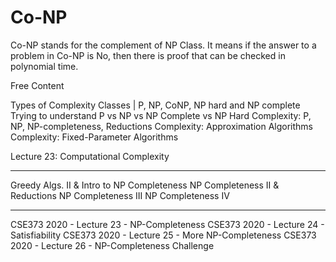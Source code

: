 # Co-NP

Co-NP stands for the complement of NP Class. It means if the answer to a problem in Co-NP is No, then there is proof that can be checked in polynomial time.

<ResourceGroupTitle>Free Content</ResourceGroupTitle>

<BadgeLink colorScheme='yellow' badgeText='Read' href='https://www.geeksforgeeks.org/types-of-complexity-classes-p-np-conp-np-hard-and-np-complete/'>Types of Complexity Classes | P, NP, CoNP, NP hard and NP complete</BadgeLink>
<BadgeLink colorScheme='yellow' badgeText='Read' href='https://softwareengineering.stackexchange.com/questions/308178/trying-to-understand-p-vs-np-vs-np-complete-vs-np-hard'>Trying to understand P vs NP vs NP Complete vs NP Hard</BadgeLink>
<BadgeLink colorScheme='red' badgeText='Watch' href='https://www.youtube.com/watch?v=eHZifpgyH_4&list=PLUl4u3cNGP6317WaSNfmCvGym2ucw3oGp&index=22'>Complexity: P, NP, NP-completeness, Reductions</BadgeLink>
<BadgeLink colorScheme='red' badgeText='Watch' href='https://www.youtube.com/watch?v=MEz1J9wY2iM&list=PLUl4u3cNGP6317WaSNfmCvGym2ucw3oGp&index=24'>Complexity: Approximation Algorithms</BadgeLink>
<BadgeLink colorScheme='red' badgeText='Watch' href='https://www.youtube.com/watch?v=4q-jmGrmxKs&index=25&list=PLUl4u3cNGP6317WaSNfmCvGym2ucw3oGp'>Complexity: Fixed-Parameter Algorithms</BadgeLink>


<BadgeLink colorScheme='red' badgeText='Watch' href='https://www.youtube.com/watch?v=moPtwq_cVH8&list=PLUl4u3cNGP61Oq3tWYp6V_F-5jb5L2iHb&index=24'>Lecture 23: Computational Complexity</BadgeLink>

----

<BadgeLink colorScheme='red' badgeText='Watch' href='https://youtu.be/qcGnJ47Smlo?list=PLFDnELG9dpVxQCxuD-9BSy2E7BWY3t5Sm&t=2939'>Greedy Algs. II & Intro to NP Completeness</BadgeLink>
<BadgeLink colorScheme='red' badgeText='Watch' href='https://www.youtube.com/watch?v=e0tGC6ZQdQE&index=16&list=PLFDnELG9dpVxQCxuD-9BSy2E7BWY3t5Sm'>NP Completeness II & Reductions</BadgeLink>
<BadgeLink colorScheme='red' badgeText='Watch' href='https://www.youtube.com/watch?v=fCX1BGT3wjE&index=17&list=PLFDnELG9dpVxQCxuD-9BSy2E7BWY3t5Sm'>NP Completeness III</BadgeLink>
<BadgeLink colorScheme='red' badgeText='Watch' href='https://www.youtube.com/watch?v=NKLDp3Rch3M&list=PLFDnELG9dpVxQCxuD-9BSy2E7BWY3t5Sm&index=18'>NP Completeness IV</BadgeLink>

----

<BadgeLink colorScheme='red' badgeText='Watch' href='https://www.youtube.com/watch?v=ItHp5laE1VE&list=PLOtl7M3yp-DX6ic0HGT0PUX_wiNmkWkXx&index=23'>CSE373 2020 - Lecture 23 - NP-Completeness</BadgeLink>
<BadgeLink colorScheme='red' badgeText='Watch' href='https://www.youtube.com/watch?v=inaFJeCzGxU&list=PLOtl7M3yp-DX6ic0HGT0PUX_wiNmkWkXx&index=24'>CSE373 2020 - Lecture 24 - Satisfiability</BadgeLink>
<BadgeLink colorScheme='red' badgeText='Watch' href='https://www.youtube.com/watch?v=B-bhKxjZLlc&list=PLOtl7M3yp-DX6ic0HGT0PUX_wiNmkWkXx&index=25'>CSE373 2020 - Lecture 25 - More NP-Completeness</BadgeLink>
<BadgeLink colorScheme='red' badgeText='Watch' href='https://www.youtube.com/watch?v=_EzetTkG_Cc&list=PLOtl7M3yp-DX6ic0HGT0PUX_wiNmkWkXx&index=26'>CSE373 2020 - Lecture 26 - NP-Completeness Challenge</BadgeLink>
